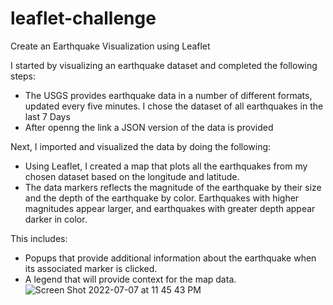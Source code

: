 # leaflet-challenge

Create an Earthquake Visualization using Leaflet

I started by visualizing an earthquake dataset and completed the following steps:

- The USGS provides earthquake data in a number of different formats, updated every five minutes. I chose the dataset of all earthquakes in the last 7 Days
- After openng the link a JSON version of the data is provided

Next, I imported and visualized the data by doing the following:

- Using Leaflet, I created a map that plots all the earthquakes from my chosen dataset based on the longitude and latitude.
- The data markers reflects the magnitude of the earthquake by their size and the depth of the earthquake by color. Earthquakes with higher magnitudes appear larger, and earthquakes with greater depth appear darker in color.

This includes:
- Popups that provide additional information about the earthquake when its associated marker is clicked.
- A legend that will provide context for the map data.
![Screen Shot 2022-07-07 at 11 45 43 PM](https://user-images.githubusercontent.com/97136642/177912873-e16011a9-7730-4db0-97f9-ec28e2c80997.png)

